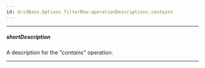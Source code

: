```yaml
---
id: GridBase.Options.filterRow.operationDescriptions.contains
---
```

---
##### shortDescription
A description for the *"contains"* operation.

---
